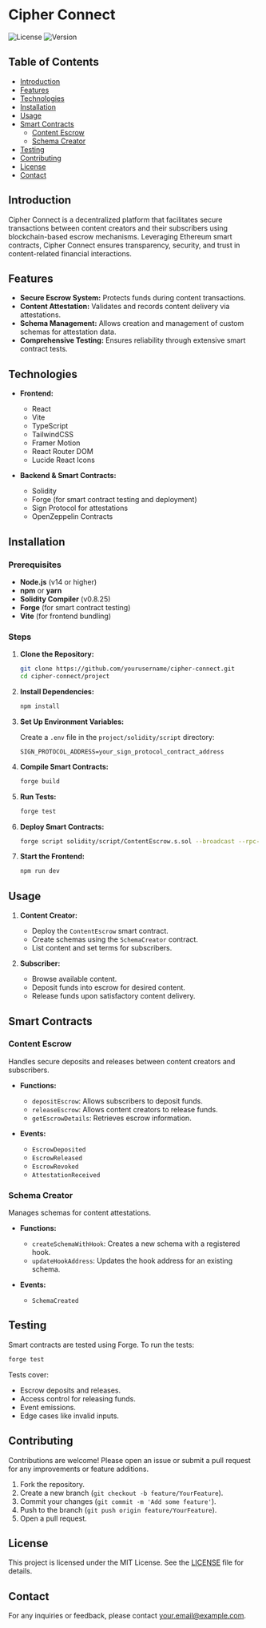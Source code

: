 # Cipher Connect

![License](https://img.shields.io/badge/License-MIT-blue.svg)
![Version](https://img.shields.io/badge/version-0.0.1-informational)

## Table of Contents

- [Introduction](#introduction)
- [Features](#features)
- [Technologies](#technologies)
- [Installation](#installation)
- [Usage](#usage)
- [Smart Contracts](#smart-contracts)
  - [Content Escrow](#content-escrow)
  - [Schema Creator](#schema-creator)
- [Testing](#testing)
- [Contributing](#contributing)
- [License](#license)
- [Contact](#contact)

## Introduction

Cipher Connect is a decentralized platform that facilitates secure transactions between content creators and their subscribers using blockchain-based escrow mechanisms. Leveraging Ethereum smart contracts, Cipher Connect ensures transparency, security, and trust in content-related financial interactions.

## Features

- **Secure Escrow System:** Protects funds during content transactions.
- **Content Attestation:** Validates and records content delivery via attestations.
- **Schema Management:** Allows creation and management of custom schemas for attestation data.
- **Comprehensive Testing:** Ensures reliability through extensive smart contract tests.

## Technologies

- **Frontend:**
  - React
  - Vite
  - TypeScript
  - TailwindCSS
  - Framer Motion
  - React Router DOM
  - Lucide React Icons

- **Backend & Smart Contracts:**
  - Solidity
  - Forge (for smart contract testing and deployment)
  - Sign Protocol for attestations
  - OpenZeppelin Contracts

## Installation

### Prerequisites

- **Node.js** (v14 or higher)
- **npm** or **yarn**
- **Solidity Compiler** (v0.8.25)
- **Forge** (for smart contract testing)
- **Vite** (for frontend bundling)

### Steps

1. **Clone the Repository:**

   ```bash
   git clone https://github.com/yourusername/cipher-connect.git
   cd cipher-connect/project
   ```

2. **Install Dependencies:**

   ```bash
   npm install
   ```

3. **Set Up Environment Variables:**

   Create a `.env` file in the `project/solidity/script` directory:

   ```env
   SIGN_PROTOCOL_ADDRESS=your_sign_protocol_contract_address
   ```

4. **Compile Smart Contracts:**

   ```bash
   forge build
   ```

5. **Run Tests:**

   ```bash
   forge test
   ```

6. **Deploy Smart Contracts:**

   ```bash
   forge script solidity/script/ContentEscrow.s.sol --broadcast --rpc-url your_rpc_url
   ```

7. **Start the Frontend:**

   ```bash
   npm run dev
   ```

## Usage

1. **Content Creator:**
   - Deploy the `ContentEscrow` smart contract.
   - Create schemas using the `SchemaCreator` contract.
   - List content and set terms for subscribers.

2. **Subscriber:**
   - Browse available content.
   - Deposit funds into escrow for desired content.
   - Release funds upon satisfactory content delivery.

## Smart Contracts

### Content Escrow

Handles secure deposits and releases between content creators and subscribers.

- **Functions:**
  - `depositEscrow`: Allows subscribers to deposit funds.
  - `releaseEscrow`: Allows content creators to release funds.
  - `getEscrowDetails`: Retrieves escrow information.

- **Events:**
  - `EscrowDeposited`
  - `EscrowReleased`
  - `EscrowRevoked`
  - `AttestationReceived`

### Schema Creator

Manages schemas for content attestations.

- **Functions:**
  - `createSchemaWithHook`: Creates a new schema with a registered hook.
  - `updateHookAddress`: Updates the hook address for an existing schema.

- **Events:**
  - `SchemaCreated`

## Testing

Smart contracts are tested using Forge. To run the tests:

```bash
forge test
```

Tests cover:

- Escrow deposits and releases.
- Access control for releasing funds.
- Event emissions.
- Edge cases like invalid inputs.

## Contributing

Contributions are welcome! Please open an issue or submit a pull request for any improvements or feature additions.

1. Fork the repository.
2. Create a new branch (`git checkout -b feature/YourFeature`).
3. Commit your changes (`git commit -m 'Add some feature'`).
4. Push to the branch (`git push origin feature/YourFeature`).
5. Open a pull request.

## License

This project is licensed under the MIT License. See the [LICENSE](LICENSE) file for details.

## Contact

For any inquiries or feedback, please contact [your.email@example.com](mailto:your.email@example.com).
